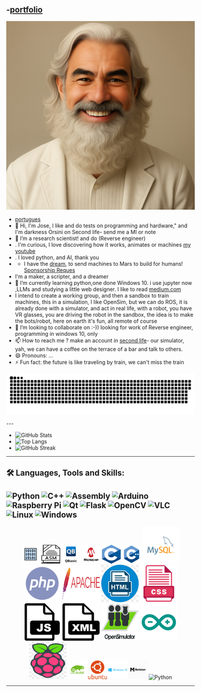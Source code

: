 -[portfolio](https://github.com/0joseDark/portfolio) 
-
![jose](https://github.com/0joseDark/0joseDark/blob/main/assets/my-foto-ChatGPT.jpg)
- [portugues](https://github.com/0joseDark/0joseDark/blob/main/doc-pt/pt-README.md)
- 👋 Hi, I'm Jose, I like and do tests on programming and hardware," and I'm darkness Orsini on Second life- send me a MI or note
- 👀 I’m a research scientist! and do (Reverse engineer)
-  . I'm curious, I love discovering how it works, animates or machines
  [my youtube](https://www.youtube.com/@jose33206)
-  . I loved python, and AI, thank you
- - I have the [dream](https://github.com/0joseDark/dream/blob/main/doc-en/en-README.md), to send machines to Mars to build for humans! [Sponsorship Reques](https://github.com/0joseDark/0joseDark/blob/main/doc-en/Sponsorship-Request.md)
 - I'm a maker, a scripter, and a dreamer
- 🌱 I’m currently learning python,one done Windows 10. i use jupyter now ,LLMs and studying a little web designer. I like to read [medium.com](https://medium.com)
- I intend to create a working group, and then a sandbox to train machines, this in a simulation, I like OpenSim, but we can do ROS, it is already done with a simulator, and act in real life, with a robot, you have VR glasses, you are driving the robot in the sandbox, the idea is to make the bots/robot, here on earth it's fun, all remote of course
- 💞️ I’m looking to collaborate on :-)) looking for work of Reverse engineer, programming in windows 10, only
- 📫 How to reach me ? make an account in [second life](https://secondlife.com/)- our simulator, yah, we can have a coffee on the terrace of a bar and talk to others.
- 😄 Pronouns: ...
- ⚡ Fun fact: the future is like traveling by train, we can't miss the train

<p align="center">
 <img width="1000" src="assets/snake.svg" alt="snake"/>
</p>
---

- ![GitHub Stats](https://github-readme-stats.vercel.app/api?username=0joseDark&show_icons=true&theme=radical)
- ![Top Langs](https://github-readme-stats.vercel.app/api/top-langs/?username=0joseDark&layout=compact&theme=radical)
- ![GitHub Streak](https://streak-stats.demolab.com?user=0joseDark&theme=radical&hide_border=true)
---

## 🛠️ Languages, Tools and Skills:

![Python](https://img.shields.io/badge/Python-3776AB?style=for-the-badge&logo=python&logoColor=white)
![C++](https://img.shields.io/badge/C++-00599C?style=for-the-badge&logo=cplusplus&logoColor=white)
![Assembly](https://img.shields.io/badge/Assembly-6E4C13?style=for-the-badge&logo=amd&logoColor=white)
![Arduino](https://img.shields.io/badge/Arduino-00979D?style=for-the-badge&logo=arduino&logoColor=white)
![Raspberry Pi](https://img.shields.io/badge/Raspberry%20Pi-A22846?style=for-the-badge&logo=raspberrypi&logoColor=white)
![Qt](https://img.shields.io/badge/Qt-41CD52?style=for-the-badge&logo=qt&logoColor=white)
![Flask](https://img.shields.io/badge/Flask-000000?style=for-the-badge&logo=flask&logoColor=white)
![OpenCV](https://img.shields.io/badge/OpenCV-5C3EE8?style=for-the-badge&logo=opencv&logoColor=white)
![VLC](https://img.shields.io/badge/VLC%20Player-FF8800?style=for-the-badge&logo=vlcmediaplayer&logoColor=white)
![Linux](https://img.shields.io/badge/Linux-FCC624?style=for-the-badge&logo=linux&logoColor=black)
![Windows](https://img.shields.io/badge/Windows-0078D6?style=for-the-badge&logo=windows&logoColor=white)
---

<p align="center">
  <img src="https://github.com/0joseDark/0joseDark/blob/main/assets/CODIGO-MAQUNA.jpg" alt="Código Máquina" width="50" height="50">
  <img src="https://github.com/0joseDark/0joseDark/blob/main/assets/asm.jpg" alt="Assembly" width="50" height="50">
  <img src="https://github.com/0joseDark/0joseDark/blob/main/assets/qbasic.jpg" alt="QBasic" width="50" height="50">
  <img src="https://github.com/0joseDark/0joseDark/blob/main/assets/Microchip.png" alt="Microchip" width="50" height="50">
  <img src="https://github.com/0joseDark/0joseDark/blob/main/assets/c.png" alt="C" width="50" height="50">
  <img src="https://github.com/0joseDark/0joseDark/blob/main/assets/cpp.jpg" alt="C++" width="50" height="50">
  <img src="https://github.com/0joseDark/0joseDark/blob/main/assets/mysql-logo.svg" alt="MySQL Logo" width="100" height="100">
  <img src="https://github.com/0joseDark/0joseDark/blob/main/assets/php.svg" alt="PHP" width="100" height="100">
  <img src="https://github.com/0joseDark/0joseDark/blob/main/assets/apache-ico.png" alt="Apache" width="100" height="100">
  <img src="https://github.com/0joseDark/0joseDark/blob/main/assets/html.jpg" alt="HTML" width="100" height="100">
  <img src="https://github.com/0joseDark/0joseDark/blob/main/assets/css-ico.png" alt="CSS" width="100" height="100">
  <img src="https://github.com/0joseDark/0joseDark/blob/main/assets/js-file-icon.png" alt="JavaScript" width="100" height="100">
  <img src="https://github.com/0joseDark/0joseDark/blob/main/assets/xml.png" alt="XML" width="100" height="100">
  <img src="https://github.com/0joseDark/0joseDark/blob/main/assets/Opensimulator_logo200x160.png" alt="OpenSim" width="100" height="100">
  <img src="https://github.com/0joseDark/0joseDark/blob/main/assets/arduino.png" alt="Arduino" width="100" height="100">
  <img src="https://github.com/0joseDark/0joseDark/blob/main/assets/raspberry-pi-icon.jpg" alt="Raspberry Pi" width="100" height="100">
  <img src="https://github.com/0joseDark/my-python-book/blob/main/imagens/opensuse.png" alt="OpenSUSE" width="50" height="50">
  <img src="https://github.com/0joseDark/my-python-book/blob/main/imagens/ubuntu.png" alt="Ubuntu" width="50" height="50">
  <img src="https://github.com/0joseDark/my-python-book/blob/main/imagens/windows-10-logo.svg" alt="Windows 10" width="50" height="50">
  <img src="https://github.com/0joseDark/0joseDark/blob/main/assets/markdown-ico-1.png" alt="Markdown" width="50" height="50">
  <img src="https://www.python.org/static/community_logos/python-logo.png" alt="Python" width="120" height="40">
</p>

---

 


<!---
0joseDark/0joseDark is a ✨ special ✨ repository because its `README.md` (this file) appears on your GitHub profile.
You can click the Preview link to take a look at your changes.
--->
